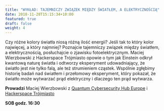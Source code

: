 ```yaml
---
title: "WYKŁAD: TAJEMNICZY ZWIĄZEK MIĘDZY ŚWIATŁEM, A ELEKTRYCZNOŚCIĄ"
date: 2018-11-28T15:15:34+10:00
featured: true
draft: false
weight: 4
---
```

Czy różne kolory światła niosą różną ilość energii? Jeśli tak to który kolor najwięcej, a który najmniej? Poznajcie tajemniczy związek między światłem, a elektrycznością, posłuchajcie o zjawisku fotoelektrycznym. Maciej Wierzbowski z Hackerspace Trójmiasto opowie o tym jak Einstein odkrył kwantową naturę światła i odtworzy eksperyment udowadniający, że światło jest nie tylko falą, ale też strumieniem cząstek. Wspólnie zgłębimy historię badań nad światłem i przełomowy eksperyment, który pokazał, że światło może wytwarzać prąd elektryczny i dlaczego ten prąd wytwarza.

**Prowadzi**
Maciej Wierzbowski z [Quantum Cybersecurity Hub Europe](https://www.linkedin.com/company/qche/) i [Hackerspace Trójmiasto](https://hs3.pl/)

**SOB godz. 16:30**